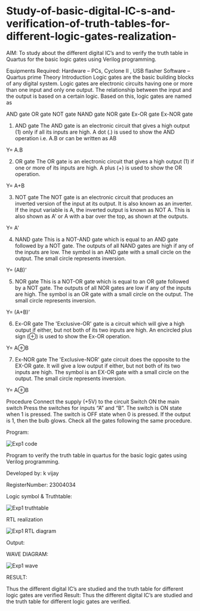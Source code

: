 # Study-of-basic-digital-IC-s-and-verification-of-truth-tables-for-different-logic-gates-realization-
 AIM:
To study about the different digital IC’s and to verify the truth table in Quartus for the basic logic gates using Verilog programming.

Equipments Required:
Hardware – PCs, Cyclone II , USB flasher
Software – Quartus prime
Theory
Introduction
Logic gates are the basic building blocks of any digital system. Logic gates are electronic circuits having one or more than one input and only one output. The relationship between the input and the output is based on a certain logic. Based on this, logic gates are named as

AND gate
OR gate
NOT gate
NAND gate
NOR gate
Ex-OR gate
Ex-NOR gate
1) AND gate
The AND gate is an electronic circuit that gives a high output (1) only if all its inputs are high. A dot (.) is used to show the AND operation i.e. A.B or can be written as AB

Y= A.B

2) OR gate
The OR gate is an electronic circuit that gives a high output (1) if one or more of its inputs are high. A plus (+) is used to show the OR operation.

Y= A+B

3) NOT gate
The NOT gate is an electronic circuit that produces an inverted version of the input at its output. It is also known as an inverter. If the input variable is A, the inverted output is known as NOT A. This is also shown as A' or A with a bar over the top, as shown at the outputs.

Y= A'

4) NAND gate
This is a NOT-AND gate which is equal to an AND gate followed by a NOT gate. The outputs of all NAND gates are high if any of the inputs are low. The symbol is an AND gate with a small circle on the output. The small circle represents inversion.

Y= (AB)’

5) NOR gate
This is a NOT-OR gate which is equal to an OR gate followed by a NOT gate. The outputs of all NOR gates are low if any of the inputs are high. The symbol is an OR gate with a small circle on the output. The small circle represents inversion.

Y= (A+B)’

6) Ex-OR gate
The 'Exclusive-OR' gate is a circuit which will give a high output if either, but not both of its two inputs are high. An encircled plus sign (⊕) is used to show the Ex-OR operation.

Y= A⊕B

7) Ex-NOR gate
The 'Exclusive-NOR' gate circuit does the opposite to the EX-OR gate. It will give a low output if either, but not both of its two inputs are high. The symbol is an EX-OR gate with a small circle on the output. The small circle represents inversion.

Y= A⊕B

Procedure
Connect the supply (+5V) to the circuit
Switch ON the main switch
Press the switches for inputs “A” and “B”. The switch is ON state when 1 is pressed. The switch is OFF state when 0 is pressed.
If the output is 1, then the bulb glows.
Check all the gates following the same procedure.

Program:

![Exp1 code](https://github.com/vijaygowdu/Study-of-basic-digital-IC-s-and-verification-of-truth-tables-for-different-logic-gates-realization-/assets/147473788/6998f688-6aba-45ec-90d1-0edddde192df)


Program to verify the truth table in quartus for the basic logic gates using Verilog programming.

Developed by: k vijay

RegisterNumber:  23004034

Logic symbol & Truthtable:


![Exp1 truthtable](https://github.com/vijaygowdu/Study-of-basic-digital-IC-s-and-verification-of-truth-tables-for-different-logic-gates-realization-/assets/147473788/b28327f6-f3c1-4127-9875-9cbe1c297b64)


RTL realization


![Exp1 RTL diagram](https://github.com/vijaygowdu/Study-of-basic-digital-IC-s-and-verification-of-truth-tables-for-different-logic-gates-realization-/assets/147473788/e92be160-4370-444c-8619-f4947b400370)


Output:

WAVE DIAGRAM:

![Exp1 wave](https://github.com/vijaygowdu/Study-of-basic-digital-IC-s-and-verification-of-truth-tables-for-different-logic-gates-realization-/assets/147473788/b9a44b97-c258-4d9c-85d3-ec79fdbe2f7e)

RESULT:

Thus the different digital IC’s are studied and the truth table for different logic gates are
verified
Result:
Thus the different digital IC’s are studied and the truth table for different logic gates are verified.

